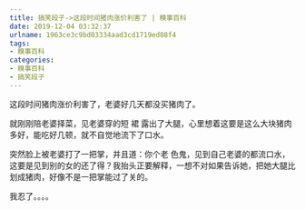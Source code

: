 ```yaml
---
title: 搞笑段子->这段时间猪肉涨价利害了 | 糗事百科
date: 2019-12-04 03:32:37
urlname: 1963ce3c9bd03334aad3cd1719ed08f4
tags: 
- 糗事百科
categories:
- 糗事百科
- 搞笑段子
---
```

这段时间猪肉涨价利害了，老婆好几天都没买猪肉了。

就刚刚陪老婆择菜，见老婆穿的短   裙 露出了大腿，心里想着这要是这么大块猪肉多好，能吃好几顿，就不自觉地流下了口水。

突然脸上被老婆打了一把掌，并且道：你个老  色鬼，见到自己老婆的都流口水，这要是见到别的女的还了得？我抬头正要解释，一想不对如果告诉她，把她大腿比划成猪肉，好像不是一把掌能过了关的。

我忍了。。。。


